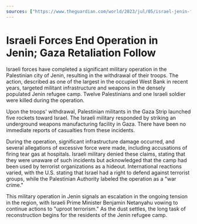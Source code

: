 ```yaml
---
sources: ["https://www.theguardian.com/world/2023/jul/05/israel-jenin-forces-withdraw-gaza", "https://www.reuters.com/world/middle-east/israel-signals-jenin-operation-close-completion-10-palestinians-dead-2023-07-04/"]
---
```

# Israeli Forces End Operation in Jenin; Gaza Retaliation Follow

Israeli forces have completed a significant military operation in the Palestinian city of Jenin, resulting in the withdrawal of their troops. The action, described as one of the largest in the occupied West Bank in recent years, targeted militant infrastructure and weapons in the densely populated Jenin refugee camp. Twelve Palestinians and one Israeli soldier were killed during the operation.

Upon the troops' withdrawal, Palestinian militants in the Gaza Strip launched five rockets toward Israel. The Israeli military responded by striking an underground weapons manufacturing facility in Gaza. There have been no immediate reports of casualties from these incidents.

During the operation, significant infrastructure damage occurred, and several allegations of excessive force were made, including accusations of firing tear gas at hospitals. Israeli military denied these claims, stating that they were unaware of such incidents but acknowledged that the camp had been used by terrorist organizations as a hideout. International reactions varied, with the U.S. stating that Israel had a right to defend against terrorist groups, while the Palestinian Authority labeled the operation as a "war crime."

This military operation in Jenin signals an escalation in the ongoing tension in the region, with Israeli Prime Minister Benjamin Netanyahu vowing to continue actions to "uproot terrorism." As the dust settles, the long task of reconstruction begins for the residents of the Jenin refugee camp.

